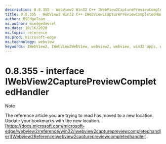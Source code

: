 ```yaml
---
description: 0.8.355 - WebView2 Win32 C++ IWebView2CapturePreviewCompletedHandler
title: 0.8.355 - WebView2 Win32 C++ IWebView2CapturePreviewCompletedHandler
author: MSEdgeTeam
ms.author: msedgedevrel
ms.date: 10/16/2020
ms.topic: reference
ms.prod: microsoft-edge
ms.technology: webview
keywords: IWebView2, IWebView2WebView, webview2, webview, win32 apps, win32, edge
---
```


# 0.8.355 - interface IWebView2CapturePreviewCompletedHandler 

> [!NOTE]
> The reference article you are trying to read has moved to a new location.  
> Update your bookmarks with the new location.  
> [https://docs.microsoft.com/microsoft-edge/webview2/reference/win32/iwebview2capturepreviewcompletedhandler][Webview2ReferenceIwebview2capturepreviewcompletedhandler].  

[Webview2ReferenceIwebview2capturepreviewcompletedhandler]: /microsoft-edge/webview2/reference/win32/iwebview2capturepreviewcompletedhandler "interface IWebView2CapturePreviewCompletedHandler | Microsoft Docs"
